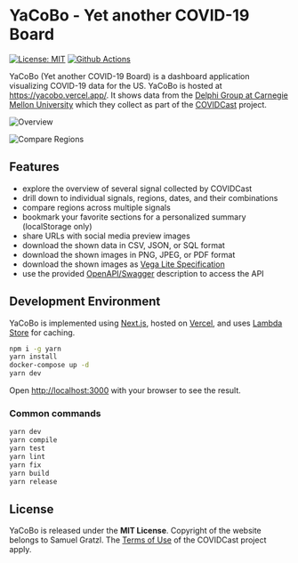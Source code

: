 # YaCoBo - Yet another COVID-19 Board

[![License: MIT][mit-image]][mit-url] [![Github Actions][github-actions-image]][github-actions-url]

YaCoBo (Yet another COVID-19 Board) is a dashboard application visualizing COVID-19 data for the US. YaCoBo is hosted at https://yacobo.vercel.app/. It shows data from the [Delphi Group at Carnegie Mellon University](https://delphi.cmu.edu/) which they collect as part of the [COVIDCast](https://covidcast.cmu.edu) project.

![Overview](https://user-images.githubusercontent.com/4129778/93870730-efce6e80-fccd-11ea-9854-0b5d627ef5ef.png)

![Compare Regions](https://user-images.githubusercontent.com/4129778/93870932-31f7b000-fcce-11ea-8b0b-134f6928384a.png)

## Features

- explore the overview of several signal collected by COVIDCast
- drill down to individual signals, regions, dates, and their combinations
- compare regions across multiple signals
- bookmark your favorite sections for a personalized summary (localStorage only)
- share URLs with social media preview images
- download the shown data in CSV, JSON, or SQL format
- download the shown images in PNG, JPEG, or PDF format
- download the shown images as [Vega Lite Specification](https://vega.github.io/vega-lite/)
- use the provided [OpenAPI/Swagger](https://swagger.io/specification/) description to access the API

## Development Environment

YaCoBo is implemented using [Next.js](https://nextjs.org), hosted on [Vercel](https://vercel.com/), and uses [Lambda Store](https://lambda.store/) for caching.

```sh
npm i -g yarn
yarn install
docker-compose up -d
yarn dev
```

Open [http://localhost:3000](http://localhost:3000) with your browser to see the result.

### Common commands

```sh
yarn dev
yarn compile
yarn test
yarn lint
yarn fix
yarn build
yarn release
```

## License

YaCoBo is released under the **MIT License**. Copyright of the website belongs to Samuel Gratzl. The [Terms of Use](https://covidcast.cmu.edu/terms-of-use.html) of the COVIDCast project apply.

[mit-image]: https://img.shields.io/badge/License-MIT-yellow.svg
[mit-url]: https://opensource.org/licenses/MIT
[github-actions-image]: https://github.com/sgratzl/yacobo/workflows/ci/badge.svg
[github-actions-url]: https://github.com/sgratzl/yacobo/actions
